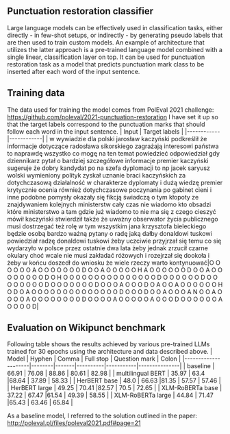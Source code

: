 ## Punctuation restoration classifier
Large language models can be effectively used in classification tasks, either directly - in few-shot setups, or indirectly - by generating pseudo labels that are then used to train custom models. An example of architecture that utilizes the latter approach is a pre-trained language model combined with a single linear, classification layer on top.
It can be used for punctuation restoration task as a model that predicts punctuation mark class to be inserted after each word of the input sentence.

## Training data
The data used for training the model comes from PolEval 2021 challenge: https://github.com/poleval/2021-punctuation-restoration I have set it up so that the target labels correspond to the punctuation marks that should follow each word in the input sentence.
| Input   | Target labels  |
|------------|------------|
| w wywiadzie dla polski jarosław kaczyński podkreślił że informacje dotyczące radosława sikorskiego zagrażają interesowi państwa to naprawdę wszystko co mogę na ten temat powiedzieć odpowiedział gdy dziennikarz pytał o bardziej szczegółowe informacje premier kaczyński sugeruje że dobry kandydat po na szefa dyplomacji to np jacek saryusz wolski wymieniony polityk zyskał uznanie braci kaczyńskich za dotychczasową działalność w charakterze dyplomaty i dużą wiedzę premier krytycznie ocenia również dotychczasowe poczynania po gabinet cieni i inne podobne pomysły okazały się fikcją świadczą o tym kłopoty ze znajdywaniem kolejnych ministerstw cały czas nie wiadomo kto obsadzi które ministerstwo a tam gdzie już wiadomo to nie ma się z czego cieszyć mówił kaczyński stwierdził także że uważny obserwator życia publicznego musi dostrzegać też rolę w tym wszystkim jana krzysztofa bieleckiego będzie osobą bardzo ważną pytany o radę jaką dałby donaldowi tuskowi powiedział radzę donaldowi tuskowi żeby uczciwie przyjrzał się temu co się wydarzyło w polsce przez ostatnie dwa lata żeby jednak zrzucił czarne okulary choć wcale nie musi zakładać różowych i rozejrzał się dookoła i żeby w końcu doszedł do wniosku że wiele rzeczy warto kontynuować|O O O O O O A O O O O O O O D O O A O O O O O H A O O O O O O D O O A O O O O O O O O D O H O O O O O O O O O O O O O O O D O O O O O O D O O O O O O O O D O O O O O O O D O O O A O O O D O A O O A O O O O O O H O D O A O O O O O O O O O O O O O O D O O O D O O A O O O A N O O A O O O O A O O O O O O O O D O O O O A O O O O O A O O O D O O O O O O A O O O O D|

## Evaluation on Wikipunct benchmark
Following table shows the results achieved by various pre-trained LLMs trained for 30 epochs using the architecture and data described above.
| Model               | Hyphen | Comma | Full stop | Question mark | Colon |
|---------------------|--------|-------|----------|-----------|---------------|
| baseline            | 66.91  | 76.08 | 88.86     | 80.61         | 82.98 |
| multilingual BERT   | 35.97  | 63.4  |68.64     | 37.89         | 58.33 |
| HerBERT base        | 48.0   | 66.63 |81.35     | 57.57         | 57.46 |
| HerBERT large       | 49.25  | 70.41 |82.57     | 70.5          | 72.65 |
| XLM-RoBERTa base    | 37.22  | 67.47 |61.54     | 49.39         | 58.55 |
| XLM-RoBERTa large   | 44.84  | 71.47 |65.43     | 63.46         | 65.84 |

As a baseline model, I referred to the solution outlined in the paper: http://poleval.pl/files/poleval2021.pdf#page=21
